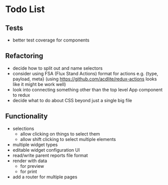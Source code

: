 # Todo List

## Tests ##

- better test coverage for components


## Refactoring ##

- decide how to split out and name selectors
- consider using FSA (Flux Stand Actions) format for actions e.g. {type, payload, meta}
  (using https://github.com/acdlite/redux-actions looks like it might be work well)
- look into connecting something other than the top level App component to redux
- decide what to do about CSS beyond just a single big file


## Functionality ##

- selections
  - allow clicking on things to select them
  - allow shift clicking to select multiple elements
- multiple widget types
- editable widget configuration UI
- read/write parent reports file format
- render with data
  - for preview
  - for print
- add a router for multiple pages
